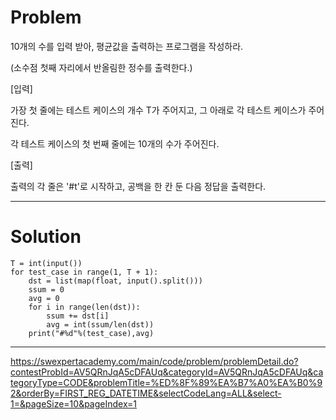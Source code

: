 # Problem

10개의 수를 입력 받아, 평균값을 출력하는 프로그램을 작성하라.

(소수점 첫째 자리에서 반올림한 정수를 출력한다.)

[입력]

가장 첫 줄에는 테스트 케이스의 개수 T가 주어지고, 그 아래로 각 테스트 케이스가 주어진다.

각 테스트 케이스의 첫 번째 줄에는 10개의 수가 주어진다.

[출력]

출력의 각 줄은 '#t'로 시작하고, 공백을 한 칸 둔 다음 정답을 출력한다.

------------------------
# Solution
```
T = int(input())
for test_case in range(1, T + 1):
    dst = list(map(float, input().split()))
    ssum = 0
    avg = 0
    for i in range(len(dst)):
        ssum += dst[i]
        avg = int(ssum/len(dst))
    print("#%d"%(test_case),avg)
```

-------------
https://swexpertacademy.com/main/code/problem/problemDetail.do?contestProbId=AV5QRnJqA5cDFAUq&categoryId=AV5QRnJqA5cDFAUq&categoryType=CODE&problemTitle=%ED%8F%89%EA%B7%A0%EA%B0%92&orderBy=FIRST_REG_DATETIME&selectCodeLang=ALL&select-1=&pageSize=10&pageIndex=1
